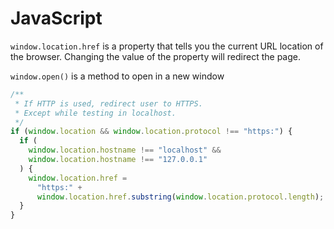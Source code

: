 # JavaScript

`window.location.href` is a property that tells you the current URL location of the browser. Changing the value of the property will redirect the page.

`window.open()` is a method to open in a new window

```javascript
/**
 * If HTTP is used, redirect user to HTTPS.
 * Except while testing in localhost.
 */
if (window.location && window.location.protocol !== "https:") {
  if (
    window.location.hostname !== "localhost" &&
    window.location.hostname !== "127.0.0.1"
  ) {
    window.location.href =
      "https:" +
      window.location.href.substring(window.location.protocol.length);
  }
}
```
